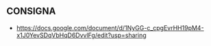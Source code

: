 ## CONSIGNA 

- https://docs.google.com/document/d/1NyGG-c_cpgEvrHH19pM4-x1J0YevSDqVbHqD6DvvlFg/edit?usp=sharing

